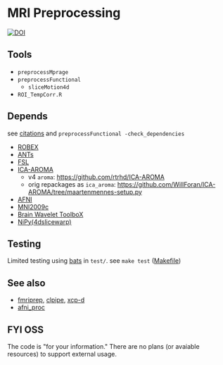 # MRI Preprocessing

[![DOI](https://zenodo.org/badge/5274327.svg)](https://zenodo.org/badge/latestdoi/5274327)

## Tools

  * `preprocessMprage`
  * `preprocessFunctional`
    * `sliceMotion4d`
  * `ROI_TempCorr.R`


## Depends
see [citations](./citations.txt) and `preprocessFunctional -check_dependencies`

 * [ROBEX](https://sites.google.com/site/jeiglesias/ROBEX)
 * [ANTs](http://stnava.github.io/ANTs/)
 * [FSL](https://fsl.fmrib.ox.ac.uk/fsl/fslwiki)
 * [ICA-AROMA](https://github.com/maartenmennes/ICA-AROMA)
   * v4 `aroma`: https://github.com/rtrhd/ICA-AROMA
   * orig repackages as `ica_aroma`: https://github.com/WillForan/ICA-AROMA/tree/maartenmennes-setup.py
 * [AFNI](https://afni.nimh.nih.gov/)
 * [MNI2009c](http://www.bic.mni.mcgill.ca/ServicesAtlases/ICBM152NLin2009)
 * [Brain Wavelet ToolboX](http://www.brainwavelet.org/downloads/brainwavelet-toolbox/)
 * [NiPy(4dslicewarp)](https://nipype.readthedocs.io/en/0.12.0/about.html)

## Testing

Limited testing using [bats](https://github.com/bats-core/bats-core) in `test/`.
see `make test` ([Makefile](./Makefile))

## See also
 * [fmriprep](https://fmriprep.readthedocs.io/en/stable/index.html), [clpipe](https://github.com/cohenlabUNC/clpipe), [xcp-d](https://github.com/PennLINC/xcp_d#when-you-should-not-use-xcp-d)
 * [afni\_proc](https://afni.nimh.nih.gov/pub/dist/doc/program_help/afni_proc.py.html)

## FYI OSS

The code is "for your information." There are no plans (or avaiable resources) to support external usage.
